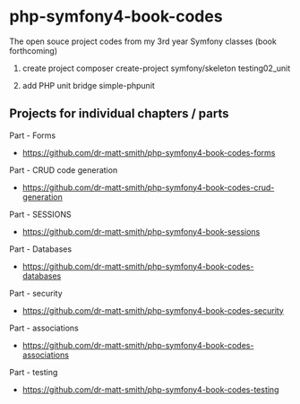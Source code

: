 # php-symfony4-book-codes

The open souce project codes from my 3rd year Symfony classes (book forthcoming)

1. create project
composer create-project symfony/skeleton testing02_unit

2. add PHP unit bridge
 simple-phpunit


## Projects for individual chapters / parts

Part - Forms

- https://github.com/dr-matt-smith/php-symfony4-book-codes-forms

Part - CRUD code generation

- https://github.com/dr-matt-smith/php-symfony4-book-codes-crud-generation

Part - SESSIONS

- https://github.com/dr-matt-smith/php-symfony4-book-sessions

Part - Databases 
- https://github.com/dr-matt-smith/php-symfony4-book-codes-databases

Part - security

- https://github.com/dr-matt-smith/php-symfony4-book-codes-security

Part - associations

- https://github.com/dr-matt-smith/php-symfony4-book-codes-associations

Part - testing

- https://github.com/dr-matt-smith/php-symfony4-book-codes-testing

